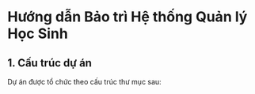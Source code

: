 # Hướng dẫn Bảo trì Hệ thống Quản lý Học Sinh

## 1. Cấu trúc dự án

Dự án được tổ chức theo cấu trúc thư mục sau:

